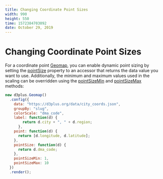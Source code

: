 ```yaml
---
title: Changing Coordinate Point Sizes
width: 990
height: 550
time: 1572384703092
date: October 29, 2019
---
```


[height]: 550

# Changing Coordinate Point Sizes

For a coordinate point [Geomap](https://d3plus.org/docs/#Geomap), you can enable dynamic point sizing by setting the [pointSize](https://d3plus.org/docs/#Geomap.pointSize) property to an accessor that returns the data value you want to use. Additionally, the minimum and maximum values used in the scaling can be overridden using the [pointSizeMin](https://d3plus.org/docs/#Geomap.pointSizeMin) and [pointSizeMax](https://d3plus.org/docs/#Geomap.pointSizeMax) methods:

```js
new d3plus.Geomap()
  .config({
    data: "https://d3plus.org/data/city_coords.json",
    groupBy: "slug",
    colorScale: "dma_code",
    label: function(d) {
        return d.city + ", " + d.region;
      },
    point: function(d) {
      return [d.longitude, d.latitude];
    },
    pointSize: function(d) {
      return d.dma_code;
    },
    pointSizeMin: 1,
    pointSizeMax: 10
  })
  .render();
```
